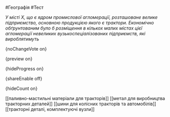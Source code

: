 #Географія #Тест

*У місті Х, що є ядром промислової агломерації, розташоване велике підприємство, основною продукцією якого є трактори. Економічно обґрунтованим було б розміщення в кількох малих містах цієї агломерації невеликих вузькоспеціалізованих підприємств, які вироблятимуть*

{noChangeVote on}

{preview on}

{hideProgress on}

{shareEnable off}

{hideCount on}

[[паливно-мастильні матеріали для тракторів]]
[[метал для виробництва тракторних деталей]]
[[шини для колісних тракторів та автомобілів]]
[[тракторні деталі, комплектуючі вузли]]
